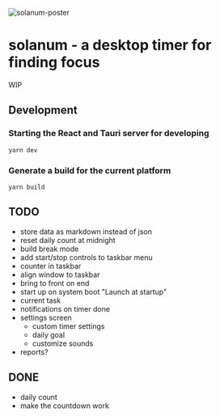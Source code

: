 ![solanum-poster](https://user-images.githubusercontent.com/40796/135372409-b86dfacc-e680-454e-b390-cff05f9b29e4.png)


# solanum - a desktop timer for finding focus

WIP

## Development

### Starting the React and Tauri server for developing

`yarn dev`

### Generate a build for the current platform

`yarn build`

## TODO

- store data as markdown instead of json
- reset daily count at midnight
- build break mode
- add start/stop controls to taskbar menu
- counter in taskbar
- align window to taskbar
- bring to front on end
- start up on system boot "Launch at startup"
- current task
- notifications on timer done
- settings screen
  - custom timer settings
  - daily goal
  - customize sounds
- reports?

## DONE

- daily count
- make the countdown work
